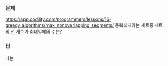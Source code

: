 ### 문제
https://app.codility.com/programmers/lessons/16-greedy_algorithms/max_nonoverlapping_segments/
중복되지않는 세트중 세트의 선 개수가 최대일때의 수는?

### 답
나는 
